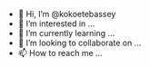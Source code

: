 - 👋 Hi, I’m @kokoetebassey
- 👀 I’m interested in ...
- 🌱 I’m currently learning ...
- 💞️ I’m looking to collaborate on ...
- 📫 How to reach me ...

<!---
kokoetebassey/kokoetebassey is a ✨ special ✨ repository because its `README.md` (this file) appears on your GitHub profile.
You can click the Preview link to take a look at your changes.
--->
